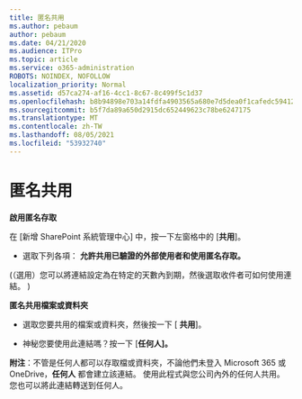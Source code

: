 ```yaml
---
title: 匿名共用
ms.author: pebaum
author: pebaum
ms.date: 04/21/2020
ms.audience: ITPro
ms.topic: article
ms.service: o365-administration
ROBOTS: NOINDEX, NOFOLLOW
localization_priority: Normal
ms.assetid: d57ca274-af16-4cc1-8c67-8c499f5c1d37
ms.openlocfilehash: b8b94898e703a14fdfa4903565a680e7d5dea0f1cafedc59412d425b4ff9bbb2
ms.sourcegitcommit: b5f7da89a650d2915dc652449623c78be6247175
ms.translationtype: MT
ms.contentlocale: zh-TW
ms.lasthandoff: 08/05/2021
ms.locfileid: "53932740"
---
```

# <a name="anonymous-sharing"></a>匿名共用

 **啟用匿名存取**
  
在 [新增 SharePoint 系統管理中心] 中，按一下左窗格中的 [**共用**]。 
  
- 選取下列各項： **允許共用已驗證的外部使用者和使用匿名存取。**
  
 (（選用）您可以將連結設定為在特定的天數內到期，然後選取收件者可如何使用連結。 ) 
    
 **匿名共用檔案或資料夾**
  
- 選取您要共用的檔案或資料夾，然後按一下 [ **共用**]。 
    
- 神秘您要使用此連結嗎？按一下 [**任何人]。**
  
 **附注**：不管是任何人都可以存取檔或資料夾，不論他們未登入 Microsoft 365 或 OneDrive，**任何人** 都會建立該連結。 使用此程式與您公司內外的任何人共用。 您也可以將此連結轉送到任何人。 
    

